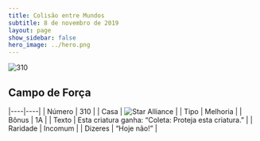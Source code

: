 ```yaml
---
title: Colisão entre Mundos
subtitle: 8 de novembro de 2019
layout: page
show_sidebar: false
hero_image: ../hero.png
---
```


![310](https://cdn.keyforgegame.com/media/card_front/pt/452_310_8V49FCJ2G2F4_pt.png)

## Campo de Força

|----|----|
| Número | 310 |
| Casa | ![Star Alliance](https://archonarcana.com/images/thumb/7/7d/Star_Alliance.png/22px-Star_Alliance.png "Aliança Estelar") |
| Tipo | Melhoria |
| Bônus | 1A |
| Texto | Esta criatura ganha: “Coleta: Proteja esta criatura.” |
| Raridade | Incomum |
| Dizeres | “Hoje não!” |
